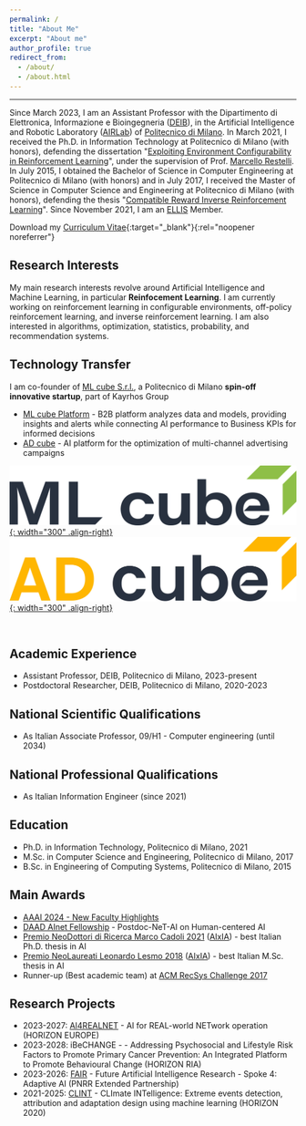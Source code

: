 ```yaml
---
permalink: /
title: "About Me"
excerpt: "About me"
author_profile: true
redirect_from: 
  - /about/
  - /about.html
---
```

---
Since March 2023, I am an Assistant Professor with the Dipartimento di Elettronica, Informazione e Bioingegneria 
([DEIB](https://www.deib.polimi.it/)), in the Artificial Intelligence and Robotic Laboratory ([AIRLab](http://airlab.deib.polimi.it/)) 
of [Politecnico di Milano](https://www.polimi.it/). In March 2021, I received the  Ph.D. in Information Technology at Politecnico di 
Milano (with honors), defending the dissertation "[Exploiting Environment Configurability in Reinforcement Learning](https://www.politesi.polimi.it/handle/10589/170616)",
under the supervision of Prof. [Marcello Restelli](http://home.deib.polimi.it/restelli/MyWebSite/index.shtml). 
In July 2015, I obtained the Bachelor of Science in Computer Engineering at Politecnico di Milano (with honors) and in July 2017, 
I received the Master of Science in Computer Science and Engineering at Politecnico di Milano (with honors), 
defending the thesis "[Compatible Reward Inverse Reinforcement Learning](https://www.politesi.polimi.it/handle/10589/135141)". Since November 2021, I am an [ELLIS](https://ellis.eu/) Member.

Download my [Curriculum Vitae](/files/cv.pdf){:target="_blank"}{:rel="noopener noreferrer"}

Research Interests
---
My main research interests revolve around Artificial Intelligence and Machine Learning, in particular <b>Reinfocement Learning</b>. I am currently working on reinforcement learning
in configurable environments, off-policy reinforcement learning, and inverse reinforcement learning. I am also interested in algorithms, optimization, statistics, probability, and recommendation systems.

<!--
Theses Proposals - Fall 2023
---
List of proposed theses: [[Link]](https://rl.airlab.deib.polimi.it/wp-content/uploads/2023/09/Thesis-proposals-Fall-2023.pdf)<br>
Slides: [[Link]](https://rl.airlab.deib.polimi.it/wp-content/uploads/2023/09/slides.pdf)<br>
Registration: [[Link]](https://politecnicomilano.webex.com/politecnicomilano/ldr.php?RCID=bd33a5fe6896a6ba418f8b9850ce3bd5)<br>
Apply here: [[Link]](https://docs.google.com/forms/d/e/1FAIpQLScixoApzSl5E20yjl9L3CoYrjZGb26qnnF1t0KSJrDXiKjw0g/viewform)
-->


Technology Transfer
---
I am co-founder of [ML cube S.r.l.](https://www.mlcube.com/), a Politecnico di Milano <b>spin-off innovative startup</b>, part of Kayrhos Group

* [ML cube Platform](https://www.mlcube.com/platform/) - B2B platform analyzes data and models, providing insights and alerts while connecting AI performance to Business KPIs for informed decisions
* [AD cube](https://adcube.ai/) -  AI platform for the optimization of multi-channel advertising campaigns

[![ML cube](/images/ml_cube.png){: width="300" .align-right}](https://www.mlcube.com/platform/)    [![AD cube](/images/adcube.png){: width="300" .align-right}](https://adcube.ai/)

<br>

Academic Experience
---
* Assistant Professor, DEIB, Politecnico di Milano, 2023-present
* Postdoctoral Researcher, DEIB, Politecnico di Milano, 2020-2023

National Scientific Qualifications
---
* As Italian Associate Professor, 09/H1 - Computer engineering (until 2034)

National Professional Qualifications
---
* As Italian Information Engineer (since 2021)

Education
---
* Ph.D. in Information Technology, Politecnico di Milano, 2021
* M.Sc. in Computer Science and Engineering, Politecnico di Milano, 2017
* B.Sc. in Engineering of Computing Systems, Politecnico di Milano, 2015

Main Awards
---
* [AAAI 2024 - New Faculty Highlights](https://aaai.org/aaai-conference/aaai-24-new-faculty-highlights/)
* [DAAD AInet Fellowship](https://www.daad.de/en/the-daad/postdocnet/fellows/fellows/) - Postdoc-NeT-AI on Human-centered AI
* [Premio NeoDottori di Ricerca Marco Cadoli 2021](https://aixia.it/premi/premio-per-neodottori-di-ricerca-marco-cadoli-annuale/) ([AIxIA](https://aixia.it/)) - best Italian Ph.D. thesis in AI
* [Premio NeoLaureati Leonardo Lesmo 2018](https://aixia.it/premi/premio-per-neolaureati-leonardo-lesmo-annuale/) ([AIxIA](https://aixia.it/)) - best Italian M.Sc. thesis in AI
* Runner-up (Best academic team) at [ACM RecSys Challenge 2017](http://www.recsyschallenge.com/2017/)

Research Projects
---
* 2023-2027: [AI4REALNET](https://www.linkedin.com/company/ai4realnet-project) - AI for REAL-world NETwork operation (HORIZON EUROPE)
* 2023-2028: iBeCHANGE - - Addressing Psychosocial and Lifestyle Risk Factors to Promote Primary Cancer Prevention: An Integrated Platform to Promote Behavioural Change (HORIZON RIA)
* 2023-2026: [FAIR](https://future-ai-research.it/) - Future Artificial Intelligence Research - Spoke 4: Adaptive AI (PNRR Extended Partnership)
* 2021-2025: [CLINT](https://climateintelligence.eu/) - CLImate INTelligence: Extreme events detection, attribution and adaptation design using machine learning (HORIZON 2020)
